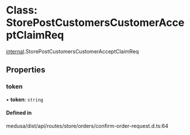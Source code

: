# Class: StorePostCustomersCustomerAcceptClaimReq

[internal](../modules/internal-41.md).StorePostCustomersCustomerAcceptClaimReq

## Properties

### token

• **token**: `string`

#### Defined in

medusa/dist/api/routes/store/orders/confirm-order-request.d.ts:64
